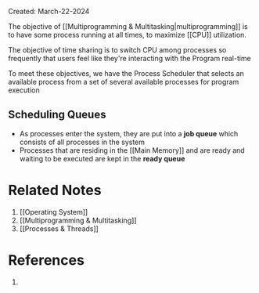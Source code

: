 Created: March-22-2024

The objective of [[Multiprogramming & Multitasking|multiprogramming]] is to have some process running at all times, to maximize [[CPU]] utilization.

The objective of time sharing is to switch CPU among processes so frequently that users feel like they're interacting with the Program real-time

To meet these objectives, we have the Process Scheduler that selects an available process from a set of several available processes for program execution
## Scheduling Queues

- As processes enter the system, they are put into a **job queue** which consists of all processes in the system
- Processes that are residing in the [[Main Memory]] and are ready and waiting to be executed are kept in the **ready queue**
# Related Notes

1. [[Operating System]]
2. [[Multiprogramming & Multitasking]]
3. [[Processes & Threads]]
# References

1. 